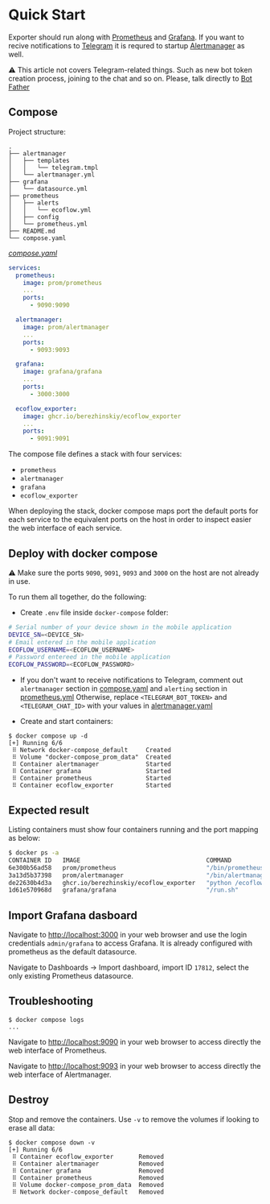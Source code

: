 # Quick Start

Exporter should run along with [Prometheus](http://prometheus.io) and [Grafana](https://grafana.com). If you want to recive notifications to [Telegram](https://telegram.org) it is requred to startup [Alertmanager](https://prometheus.io/docs/alerting/latest/alertmanager/) as well.

⚠️ This article not covers Telegram-related things. Such as new bot token creation process, joining to the chat and so on. Please, talk directly to [Bot Father](https://telegram.me/BotFather)

## Compose

Project structure:

```plain
.
├── alertmanager
│   ├── templates
│   │   └── telegram.tmpl
│   └── alertmanager.yml
├── grafana
│   └── datasource.yml
├── prometheus
│   ├── alerts
│   │   └── ecoflow.yml
│   ├── config
│   └── prometheus.yml
├── README.md
└── compose.yaml
```

[_compose.yaml_](compose.yaml)

```yaml
services:
  prometheus:
    image: prom/prometheus
    ...
    ports:
      - 9090:9090

  alertmanager:
    image: prom/alertmanager
    ...
    ports:
      - 9093:9093

  grafana:
    image: grafana/grafana
    ...
    ports:
      - 3000:3000

  ecoflow_exporter:
    image: ghcr.io/berezhinskiy/ecoflow_exporter
    ...
    ports:
      - 9091:9091
```

The compose file defines a stack with four services:

- `prometheus`
- `alertmanager`
- `grafana`
- `ecoflow_exporter`

When deploying the stack, docker compose maps port the default ports for each service to the equivalent ports on the host in order to inspect easier the web interface of each service.

## Deploy with docker compose

⚠️ Make sure the ports `9090`, `9091`, `9093` and `3000` on the host are not already in use.

To run them all together, do the following:

- Create `.env` file inside `docker-compose` folder:

```bash
# Serial number of your device shown in the mobile application
DEVICE_SN=<DEVICE_SN>
# Email entered in the mobile application
ECOFLOW_USERNAME=<ECOFLOW_USERNAME>
# Password entereed in the mobile application
ECOFLOW_PASSWORD=<ECOFLOW_PASSWORD>
```

- If you don't want to receive notifications to Telegram, comment out `alertmanager` section in [compose.yaml](compose.yaml#L14-L23) and `alerting` section in [prometheus.yml](prometheus/prometheus.yml#L7-L12) Otherwise, replace `<TELEGRAM_BOT_TOKEN>` and `<TELEGRAM_CHAT_ID>` with your values in [alertmanager.yaml](alertmanager/alertmanager.yml#L39-L40)

- Create and start containers:

```plain
$ docker compose up -d
[+] Running 6/6
 ⠿ Network docker-compose_default     Created
 ⠿ Volume "docker-compose_prom_data"  Created
 ⠿ Container alertmanager             Started
 ⠿ Container grafana                  Started
 ⠿ Container prometheus               Started
 ⠿ Container ecoflow_exporter         Started

```

## Expected result

Listing containers must show four containers running and the port mapping as below:

```bash
$ docker ps -a
CONTAINER ID   IMAGE                                   COMMAND                  CREATED              STATUS          PORTS                                       NAMES
6e300b56ad58   prom/prometheus                         "/bin/prometheus --c…"   About a minute ago   Up 59 seconds   0.0.0.0:9090->9090/tcp, :::9090->9090/tcp   prometheus
3a13d5b37398   prom/alertmanager                       "/bin/alertmanager -…"   About a minute ago   Up 59 seconds   0.0.0.0:9093->9093/tcp, :::9093->9093/tcp   alertmanager
de22630b4d3a   ghcr.io/berezhinskiy/ecoflow_exporter   "python /ecoflow_exp…"   About a minute ago   Up 59 seconds   0.0.0.0:9091->9091/tcp, :::9091->9091/tcp   ecoflow_exporter
1d61e570968d   grafana/grafana                         "/run.sh"                About a minute ago   Up 59 seconds   0.0.0.0:3000->3000/tcp, :::3000->3000/tcp   grafana

```

## Import Grafana dasboard

Navigate to [http://localhost:3000](http://localhost:3000) in your web browser and use the login credentials `admin/grafana` to access Grafana. It is already configured with prometheus as the default datasource.

Navigate to Dashboards → Import dashboard, import ID `17812`, select the only existing Prometheus datasource.

## Troubleshooting

```plain
$ docker compose logs
...
```

Navigate to [http://localhost:9090](http://localhost:9090) in your web browser to access directly the web interface of Prometheus.

Navigate to [http://localhost:9093](http://localhost:9093) in your web browser to access directly the web interface of Alertmanager.

## Destroy

Stop and remove the containers. Use `-v` to remove the volumes if looking to erase all data:

```plain
$ docker compose down -v
[+] Running 6/6
 ⠿ Container ecoflow_exporter       Removed
 ⠿ Container alertmanager           Removed
 ⠿ Container grafana                Removed
 ⠿ Container prometheus             Removed
 ⠿ Volume docker-compose_prom_data  Removed
 ⠿ Network docker-compose_default   Removed
```
